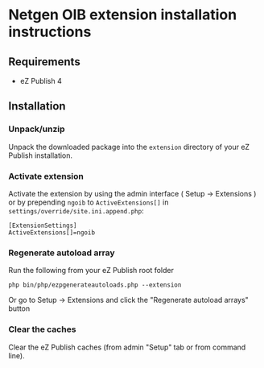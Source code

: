 # Netgen OIB extension installation instructions

## Requirements

   * eZ Publish 4

## Installation

### Unpack/unzip

Unpack the downloaded package into the `extension` directory of your eZ Publish installation.

### Activate extension

Activate the extension by using the admin interface ( Setup -> Extensions ) or by
prepending `ngoib` to `ActiveExtensions[]` in `settings/override/site.ini.append.php`:

    [ExtensionSettings]
    ActiveExtensions[]=ngoib

### Regenerate autoload array

Run the following from your eZ Publish root folder

    php bin/php/ezpgenerateautoloads.php --extension

Or go to Setup -> Extensions and click the "Regenerate autoload arrays" button

### Clear the caches

Clear the eZ Publish caches (from admin "Setup" tab or from command line).
